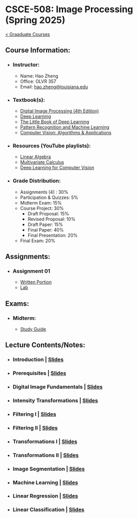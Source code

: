# CSCE-508: Image Processing (Spring 2025)
[< Graaduate Courses](../README.md)

## Course Information:

* ### Instructor:

    * Name: Hao Zheng
    * Office: OLVR 357
    * Email: hao.zheng@louisiana.edu

* ### Textbook(s):

    * [Digital Image Processing (4th Edition)](../../../books/Digital-Image-Processing/README.md)
    * [Deep Learning](../../../books/Deep-Learning/README.md)
    * [The Little Book of Deep Learning](../../../books/The-Little-Book-of-Deep-Learning/README.md)
    * [Pattern Recognition and Machine Learning](../../../books/Pattern-Recognition-and-Machine-Learning/README.md)
    * [Computer Vision: Algorithms & Applications](../../../books/Computer-Vision_Algorithms-and-Applications/README.md)

* ### Resources (YouTube playlists):

    * [Linear Algebra](https://www.youtube.com/playlist?list=PL0-GT3co4r2y2YErbmuJw2L5tW4Ew2O5B)
    * [Multivariate Calculus](https://www.youtube.com/playlist?list=PLZHQObOWTQDMsr9K-rj53DwVRMYO3t5Yr)
    * [Deep Learning for Computer Vision](https://www.youtube.com/playlist?list=PL5-TkQAfAZFbzxjBHtzdVCWE0Zbhomg7r)

* ### Grade Distribution:
    * Assignments (4) : 30%
    * Participation & Quizzes: 5%
    * Midterm Exam: 15%
    * Course Project: 30%
        * Draft Proposal: 15%
        * Revised Proposal: 10%
        * Draft Paper: 15%
        * Final Paper: 40%
        * Final Presentation: 20%
    * Final Exam: 20%

## Assignments:
* ### Assignment 01
    * [Written Portion](./_assignments_/01-written-portion.pdf)
    * [Lab](./_assignments_/01-lab.ipynb)

## Exams:
* ### Midterm:
    * [Study Guide](./_exams_/midterm-exam-study-guide.md)

## Lecture Contents/Notes:

* ### Introduction | [Slides](./_lectures_/01_Introduction.pdf)
* ### Prerequisites | [Slides](./_lectures_/02_Prerequisites.pdf)
* ### Digital Image Fundamentals | [Slides](./_lectures_/03_Digital-Image-Fundamentals.pdf)
* ### Intensity Transformations | [Slides](./_lectures_/04_Intensity-Transformation.pdf)
* ### Filtering I | [Slides](./_lectures_/05_Filtering-I.pdf)
* ### Filtering II | [Slides](./_lectures_/06_Filtering-II.pdf)
* ### Transformations I | [Slides](./_lectures_/07_Transformation-I.pdf)
* ### Transformations II | [Slides](./_lectures_/08_Transformation-II.pdf)
* ### Image Segmentation | [Slides](./_lectures_/09_Image-Segmentation.pdf)
* ### Machine Learning | [Slides](./_lectures_/10_Machine-Learning.pdf)
* ### Linear Regression | [Slides](./_lectures_/11_Linear-Regression.pdf)
* ### Linear Classification | [Slides](./_lectures_/12_Linear-Classification.pdf)